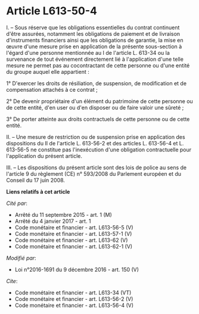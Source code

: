 # Article L613-50-4

I. – Sous réserve que les obligations essentielles du contrat continuent d'être assurées, notamment les obligations de
paiement et de livraison d'instruments financiers ainsi que les obligations de garantie, la mise en œuvre d'une mesure prise
en application de la présente sous-section à l'égard d'une personne mentionnée au I de l'article L. 613-34 ou la survenance
de tout événement directement lié à l'application d'une telle mesure ne permet pas au cocontractant de cette personne ou
d'une entité du groupe auquel elle appartient : 

1° D'exercer les droits de résiliation, de suspension, de modification et de compensation attachés à ce contrat ; 

2° De devenir propriétaire d'un élément du patrimoine de cette personne ou de cette entité, d'en user ou d'en disposer ou de
faire valoir une sûreté ; 

3° De porter atteinte aux droits contractuels de cette personne ou de cette entité. 

II. – Une mesure de restriction ou de suspension prise en application des dispositions du II de l'article L. 613-56-2 et des
articles L. 613-56-4 et L. 613-56-5 ne constitue pas l'inexécution d'une obligation contractuelle pour l'application du
présent article. 

III. – Les dispositions du présent article sont des lois de police au sens de l'article 9 du règlement (CE) n° 593/2008 du
Parlement européen et du Conseil du 17 juin 2008.

**Liens relatifs à cet article**

_Cité par_:

  - Arrêté du 11 septembre 2015 - art. 1 (M)
  - Arrêté du 4 janvier 2017 - art. 1
  - Code monétaire et financier - art. L613-56-5 (V)
  - Code monétaire et financier - art. L613-57-1 (V)
  - Code monétaire et financier - art. L613-62 (V)
  - Code monétaire et financier - art. L613-62-1 (V)

_Modifié par_:

  - Loi n°2016-1691 du 9 décembre 2016 - art. 150 (V)

_Cite_:

  - Code monétaire et financier - art. L613-34 (VT)
  - Code monétaire et financier - art. L613-56-2 (V)
  - Code monétaire et financier - art. L613-56-4 (V)
